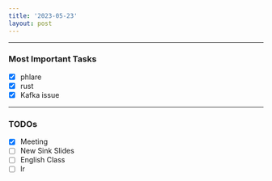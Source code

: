 ```yaml
---
title: '2023-05-23'
layout: post
---
```


---

### Most Important Tasks

- [x] phlare
- [x] rust
- [x] Kafka issue

---

### TODOs

- [x] Meeting
- [ ] New Sink Slides
- [ ] English Class
- [ ] lr
